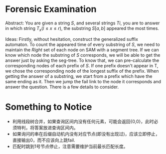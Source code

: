 # Forensic Examination

Abstract: You are given a string $S$, and several strings $Ti$, you are to answer in which string $T_x(l\leq x\leq r)$, the substring $S[a,b]$ appeared the most times.

Ideas: Firstly, without hesitation, construct the generalized suffix automaton. To count the appeared time of every substring of $S$, we need to maintain the $Right$ set of each node on SAM with a segment tree. If we can know which node the substring of $S$ corresponds, we will be able to get the answer just by asking the seg-tree. To know that, we can pre-calculate the corresponding nodes of each prefix of $S$. If one prefix doesn't appear in T, we chose the corresponding node of the longest suffix of the prefix. When getting the answer of a substring, we start from a prefix which have the same ending as it. Then we jump the fail link to the node it corresponds and answer the question. There is a few details to consider.

# Something to Notice

- 利用线段树合并，如果查询区间内没有任何元素，可能会返回\{0,0\}，此时必须特判，将答案放进查询区间内。
- 如果询问的串在后缀自动机内没有对应节点(即没有出现过)，应该立即停止，直接输出0，而不应该向上跳fail.
- 匹配时跳到1号节点停止，注意需要维护当前最长匹配长度。